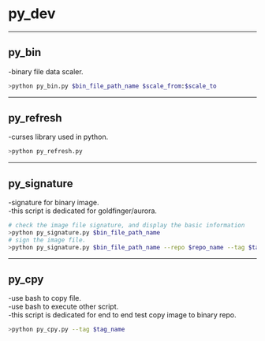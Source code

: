 # py_dev  

---
## py_bin  
-binary file data scaler.  
```bash
>python py_bin.py $bin_file_path_name $scale_from:$scale_to
```

---
## py_refresh
-curses library used in python.  
```bash
>python py_refresh.py
```

---
## py_signature
-signature for binary image.  
-this script is dedicated for goldfinger/aurora.   
```bash
# check the image file signature, and display the basic information  
>python py_signature.py $bin_file_path_name  
# sign the image file.  
>python py_signature.py $bin_file_path_name --repo $repo_name --tag $tag_name --branch $branch_name
```

---
## py_cpy
-use bash to copy file.  
-use bash to execute other script.   
-this script is dedicated for end to end test copy image to binary repo.   
```bash
>python py_cpy.py --tag $tag_name
```
